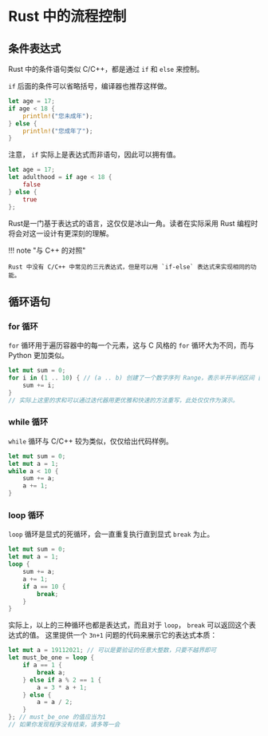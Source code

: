 # Rust 中的流程控制

## 条件表达式

Rust 中的条件语句类似 C/C++，都是通过 `if` 和 `else` 来控制。

`if` 后面的条件可以省略括号，编译器也推荐这样做。

```rust
let age = 17;
if age < 18 {
    println!("您未成年");
} else {
    println!("您成年了");
}
```

注意， `if` 实际上是表达式而非语句，因此可以拥有值。

```rust
let age = 17;
let adulthood = if age < 18 {
    false
} else {
    true
};
```

Rust是一门基于表达式的语言，这仅仅是冰山一角。读者在实际采用 Rust 编程时将会对这一设计有更深刻的理解。

!!! note "与 C++ 的对照"

    Rust 中没有 C/C++ 中常见的三元表达式，但是可以用 `if-else` 表达式来实现相同的功能。

## 循环语句

### for 循环

`for` 循环用于遍历容器中的每一个元素，这与 C 风格的 `for` 循环大为不同，而与 Python 更加类似。

```rust
let mut sum = 0;
for i in (1 .. 10) { // (a .. b) 创建了一个数字序列 Range，表示半开半闭区间 [a, b) 中的所有整数。
    sum += i;
}
// 实际上这里的求和可以通过迭代器用更优雅和快速的方法重写，此处仅仅作为演示。
```

### while 循环

`while` 循环与 C/C++ 较为类似，仅仅给出代码样例。

```rust
let mut sum = 0;
let mut a = 1;
while a < 10 {
    sum += a;
    a += 1;
}
```

### loop 循环

`loop` 循环是显式的死循环，会一直重复执行直到显式 `break` 为止。

```rust
let mut sum = 0;
let mut a = 1;
loop {
    sum += a;
    a += 1;
    if a == 10 {
        break;
    }
}
```

实际上，以上的三种循环也都是表达式，而且对于 `loop`， `break` 可以返回这个表达式的值。
这里提供一个 `3n+1` 问题的代码来展示它的表达式本质：

```rust
let mut a = 19112021; // 可以是要验证的任意大整数，只要不越界即可
let must_be_one = loop {
    if a == 1 {
        break a;
    } else if a % 2 == 1 {
        a = 3 * a + 1;
    } else {
        a = a / 2;
    }
}; // must_be_one 的值应当为1
// 如果你发现程序没有结束，请多等一会
```